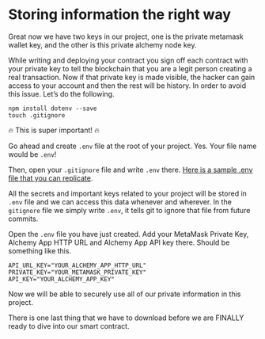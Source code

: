 ﻿# Storing information the right way

Great now we have two keys in our project, one is the private metamask wallet key, and the other is this private alchemy node key.

While writing and deploying your contract you sign off each contract with your private key to tell the blockchain that you are a legit person creating a real transaction. Now if that private key is made visible, the hacker can gain access to your account and then the rest will be history. In order to avoid this issue. Let’s do the following.

```
npm install dotenv --save
touch .gitignore
```

🔥 This is super important! 🔥

Go ahead and create `.env` file at the root of your project. Yes. Your file name would be `.env`!

Then, open your `.gitignore` file and write `.env` there. [Here is a sample .env file that you can replicate](https://github.com/0xmetaschool/Learning-Projects/blob/main/.env-sample).

All the secrets and important keys related to your project will be stored in `.env` file and we can access this data whenever and wherever. In the `gitignore` file we simply write `.env`, it tells git to ignore that file from future commits.

Open the `.env` file you have just created. Add your MetaMask Private Key, Alchemy App HTTP URL and Alchemy App API key there. Should be something like this.

```
API_URL_KEY="YOUR_ALCHEMY_APP_HTTP_URL"
PRIVATE_KEY="YOUR_METAMASK_PRIVATE_KEY"
API_KEY="YOUR_ALCHEMY_APP_KEY"
```

Now we will be able to securely use all of our private information in this project.

There is one last thing that we have to download before we are FINALLY ready to dive into our smart contract.
